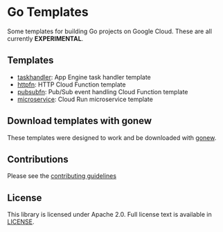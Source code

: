 # Go Templates

Some templates for building Go projects on Google Cloud. These are all currently
**EXPERIMENTAL**.

## Templates

- [taskhandler](appengine/taskhandler/): App Engine task handler template
- [httpfn](functions/httpfn/): HTTP Cloud Function template
- [pubsubfn](functions/pubsubfn/): Pub/Sub event handling Cloud Function template
- [microservice](run/microservice/): Cloud Run microservice template

## Download templates with gonew

These templates were designed to work and be downloaded with
[gonew](https://pkg.go.dev/golang.org/x/tools/cmd/gonew).

## Contributions

Please see the [contributing guidelines](CONTRIBUTING.md)

## License

This library is licensed under Apache 2.0. Full license text is available in
[LICENSE](LICENSE).
